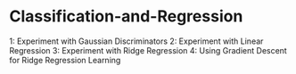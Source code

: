 # Classification-and-Regression
1: Experiment with Gaussian Discriminators
2: Experiment with Linear Regression
3: Experiment with Ridge Regression
4: Using Gradient Descent for Ridge Regression Learning
